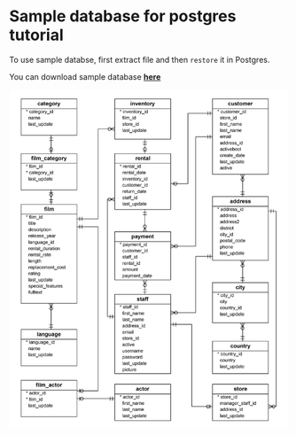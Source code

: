 # Sample database for postgres tutorial
To use sample databse, first extract file and then `restore` it in Postgres.

You can download sample database **[here](https://github.com/ashkanRmk/psql-sample/raw/main/dvdrental.zip)**

![alt text](postgresql-sample-database-diagram.jpg "ER Diagram")
